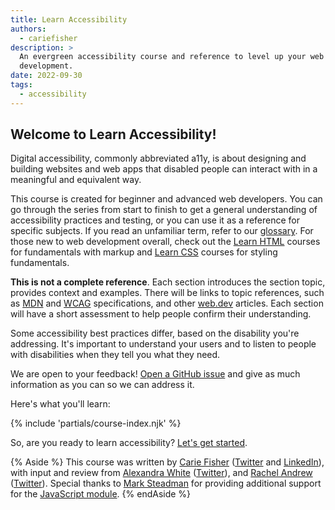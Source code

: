 ```yaml
---
title: Learn Accessibility
authors:
  - cariefisher
description: >
  An evergreen accessibility course and reference to level up your web
  development.
date: 2022-09-30
tags:
  - accessibility
---
```


## Welcome to Learn Accessibility!

Digital accessibility, commonly abbreviated a11y, is about designing and
building websites and web apps that disabled people can interact with in
a meaningful and equivalent way.

This course is created for beginner and advanced web developers.
You can go through the series from start to finish
to get a general understanding of accessibility practices and testing,
or you can use it as a reference for specific subjects. If you read an
unfamiliar term, refer to our [glossary](/learn/accessibility/glossary).
For those new to web development overall, check out the
[Learn HTML](/learn/html) courses for fundamentals with markup and
[Learn CSS](/learn/css) courses for styling fundamentals.

**This is not a complete reference**. Each section introduces the section topic, provides context and examples. There will be links to topic references, such as [MDN](https://developer.mozilla.org) and
[WCAG](https://www.w3.org/WAI/standards-guidelines/) specifications, and other
[web.dev](/learn) articles. Each section will have a short assessment to help
people confirm their understanding.

Some accessibility best practices differ, based on the disability you're
addressing. It's important to understand your users and to
listen to people with disabilities when they tell you what they need.

We are open to your feedback! [Open a GitHub issue](https://github.com/GoogleChrome/web.dev/issues/new/choose)
and give as much information as you can so we can address it.

Here's what you'll learn:

{% include 'partials/course-index.njk' %}

So, are you ready to learn accessibility? [Let's get started](/learn/accessibility/why).

{% Aside %}
This course was written by [Carie Fisher](https://cariefisher.com/)
([Twitter](https://twitter.com/cariefisher) and
[LinkedIn](https://linkedin.com/in/cariefisher)), with input and review from
[Alexandra White](https://heyawhite.com)
([Twitter](https://twitter.com/heyawhite)), and
[Rachel Andrew](https://rachelandrew.co.uk/)
([Twitter](https://twitter.com/rachelandrew)). Special thanks to
[Mark Steadman](https://twitter.com/Steady5063) for providing additional support
for the [JavaScript module](/learn/accessibility/javascript/).
{% endAside %}

